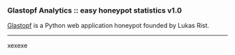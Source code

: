 ### Glastopf Analytics :: easy honeypot statistics v1.0

[Glastopf](https://github.com/glastopf/glastopf) is a Python web application honeypot founded by Lukas Rist.

---
xexexe